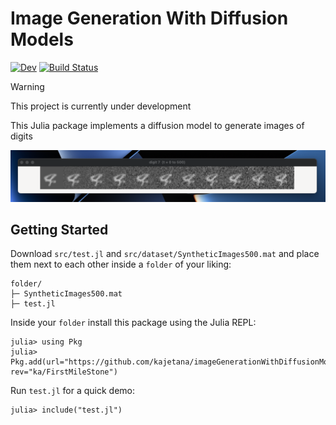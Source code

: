 # Image Generation With Diffusion Models

[![Dev](https://img.shields.io/badge/docs-dev-blue.svg)](https://kajetana.github.io/imageGenerationWithDiffusionModels.jl/dev/)
[![Build Status](https://github.com/kajetana/imageGenerationWithDiffusionModels.jl/actions/workflows/CI.yml/badge.svg?branch=main)](https://github.com/kajetana/imageGenerationWithDiffusionModels.jl/actions/workflows/CI.yml?query=branch%3Amain)

> [!WARNING]
> This project is currently under development

This Julia package implements a diffusion model to generate images of digits

![](/Screenshot%202025-06-07%20at%2011.48.08.png)

## Getting Started

Download `src/test.jl` and `src/dataset/SyntheticImages500.mat` and place them next to each other inside a `folder` of your liking:

```
folder/
├─ SyntheticImages500.mat
├─ test.jl
```

Inside your `folder` install this package using the Julia REPL:

```
julia> using Pkg
julia> Pkg.add(url="https://github.com/kajetana/imageGenerationWithDiffusionModels.jl", rev="ka/FirstMileStone")
```

Run `test.jl` for a quick demo:

```
julia> include("test.jl")
```
